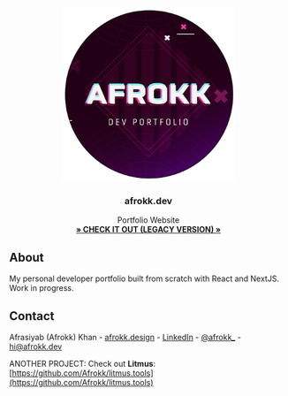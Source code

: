 <br />
<div align="center">
  <a href="">
    <img src="images/clip.png" alt="Logo" width="315" height="315">
  </a>

  <h3 align="center">afrokk.dev</h3>

  <p align="center">
    Portfolio Website
    <br />
    <a href="https://afrokk.dev/" target="_blank"><strong>» CHECK IT OUT (LEGACY VERSION) »</strong></a>
    <br />
  </p>
</div>

## About

My personal developer portfolio built from scratch with React and NextJS. Work in progress.


## Contact

Afrasiyab (Afrokk) Khan -  [afrokk.design](https://afrokk.design/home) - [LinkedIn](https://www.linkedin.com/in/afrasiyab-k/) - [@afrokk_](https://www.instagram.com/afrokk_/) - hi@afrokk.dev

ANOTHER PROJECT: Check out <strong>Litmus</strong>: [https://github.com/Afrokk/litmus.tools](https://github.com/Afrokk/litmus.tools)
